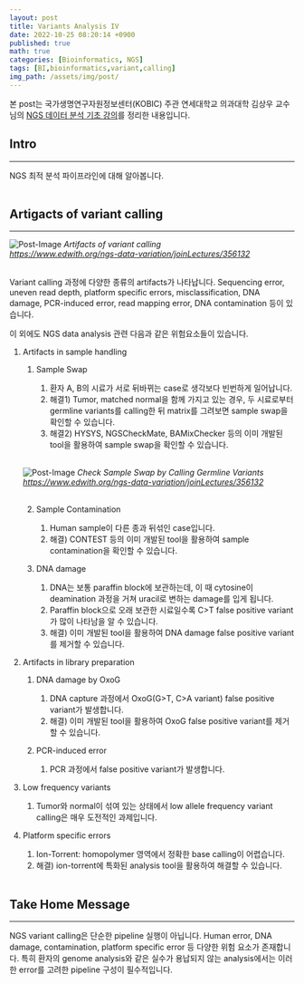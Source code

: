 ```yaml
---
layout: post
title: Variants Analysis IV
date: 2022-10-25 08:20:14 +0900
published: true
math: true
categories: [Bioinformatics, NGS]
tags: [BI,bioinformatics,variant,calling]
img_path: /assets/img/post/
---
```


본 post는 국가생명연구자원정보센터(KOBIC) 주관 연세대학교 의과대학 김상우 교수님의 [NGS 데이터 분석 기초 강의](https://www.edwith.org/ngs-data-variation/joinLectures/356132, "NGS 데이터 분석 기초 강의")를 정리한 내용입니다.


## Intro
***

NGS 최적 분석 파이프라인에 대해 알아봅니다.
<br><br>


## Artigacts of variant calling
***

![Post-Image](Variants-artifacts.png)
_Artifacts of variant calling<br>
https://www.edwith.org/ngs-data-variation/joinLectures/356132_
<br><br>


Variant calling 과정에 다양한 종류의 artifacts가 나타납니다. Sequencing error, uneven read depth, platform specific errors, misclassification, DNA damage, PCR-induced error, read mapping error, DNA contamination 등이 있습니다.

이 외에도 NGS data analysis 관련 다음과 같은 위험요소들이 있습니다.

1. Artifacts in sample handling

    1. Sample Swap
    
        1. 환자 A, B의 시료가 서로 뒤바뀌는 case로 생각보다 빈번하게 일어납니다.
        2. 해결1) Tumor, matched normal을 함께 가지고 있는 경우, 두 시료로부터 germline variants를 calling한 뒤 matrix를 그려보면 sample swap을 확인할 수 있습니다.
        3. 해결2) HYSYS, NGSCheckMate, BAMixChecker 등의 이미 개발된 tool을 활용하여 sample swap을 확인할 수 있습니다.
    <br><br>


    ![Post-Image](Variants-swap1.png)
    _Check Sample Swap by Calling Germline Variants<br>
    https://www.edwith.org/ngs-data-variation/joinLectures/356132_
    <br><br>


    2. Sample Contamination

        1. Human sample이 다른 종과 뒤섞인 case입니다.
        2. 해결) CONTEST 등의 이미 개발된 tool을 활용하여 sample contamination을 확인할 수 있습니다.

    3. DNA damage

        1. DNA는 보통 paraffin block에 보관하는데, 이 때 cytosine이 deamination 과정을 거쳐 uracil로 변하는 damage를 입게 됩니다.
        2. Paraffin block으로 오래 보관한 시료일수록 C>T false positive variant가 많이 나타남을 알 수 있습니다.
        3. 해결) 이미 개발된 tool을 활용하여 DNA damage false positive variant를 제거할 수 있습니다.

2. Artifacts in library preparation

    1. DNA damage by OxoG

        1. DNA capture 과정에서 OxoG(G>T, C>A variant) false positive variant가 발생합니다.
        2. 해결) 이미 개발된 tool을 활용하여 OxoG false positive variant를 제거할 수 있습니다.

    2. PCR-induced error
        
        1. PCR 과정에서 false positive variant가 발생합니다.

3. Low frequency variants

    1. Tumor와 normal이 섞여 있는 상태에서 low allele frequency variant calling은 매우 도전적인 과제입니다.

4. Platform specific errors

    1. Ion-Torrent: homopolymer 영역에서 정확한 base calling이 어렵습니다.
    2. 해결) ion-torrent에 특화된 analysis tool을 활용하여 해결할 수 있습니다.
    <br><br>


## Take Home Message
***

NGS variant calling은 단순한 pipeline 실행이 아닙니다. Human error, DNA damage, contamination, platform specific error 등 다양한 위험 요소가 존재합니다. 특히 환자의 genome analysis와 같은 실수가 용납되지 않는 analysis에서는 이러한 error를 고려한 pipeline 구성이 필수적입니다.